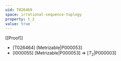 ```yaml
---
uid: T026469
space: irrational-sequence-toplogy
property: t_2
value: true
---
```

[[Proof]]

* [T026464] [Metrizable|P000053]
* [I000055] [Metrizable|P000053] => [$T_2$|P000003]

